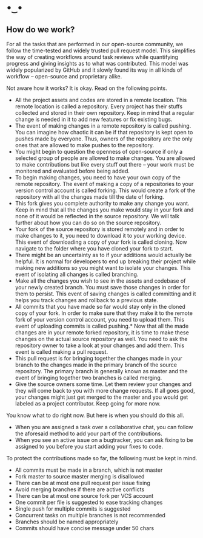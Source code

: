 # `•‿•`

## How do we work?

For all the tasks that are performed in our open-source community, we follow the time-tested and widely trusted pull
request model. This simplifies the way of creating workflows around task reviews while quantifying progress and giving
insights as to what was contributed. This model was widely popularized by GitHub and it slowly found its way in all kinds
of workflow – open-source and proprietary alike.

Not aware how it works? It is okay. Read on the following points.

* All the project assets and codes are stored in a remote location. This remote location is called a repository. Every
project has their stuffs collected and stored in their own repository. Keep in mind that a regular change is needed
in it to add new features or fix existing bugs.
* The event of making changes in a remote repository is called pushing. You can imagine how chaotic it can be if
that repository is kept open to pushes made by everyone. Thus, owners of the repository are the only ones that
are allowed to make pushes to the repository.
* You might begin to question the openness of open-source if only a selected group of people are allowed to
make changes. You are allowed to make contributions but like every stuff out there – your work must be
monitored and evaluated before being added.
* To begin making changes, you need to have your own copy of the remote repository. The event of making a copy
of a repositories to your version control account is called forking. This would create a fork of the repository with
all the changes made till the date of forking.
* This fork gives you complete authority to make any change you want. Keep in mind that all the changes you
make would stay in your fork and none of it would be reflected in the source repository. We will talk further about
how you can do so on the source repository.
* Your fork of the source repository is stored remotely and in order to make changes to it, you need to download it
to your working device. This event of downloading a copy of your fork is called cloning. Now navigate to the
folder where you have cloned your fork to start.
* There might be an uncertainty as to if your additions would actually be helpful. It is normal for developers to end
up breaking their project while making new additions so you might want to isolate your changes. This event of
isolating all changes is called branching.
* Make all the changes you wish to see in the assets and codebase of your newly created branch. You must save
those changes in order for them to persist. This event of saving changes is called committing and it helps you
track changes and rollback to a previous state.
* All commits that you have made so far would stay only in the cloned copy of your fork. In order to make sure that
they make it to the remote fork of your version control account, you need to upload them. This event of
uploading commits is called pushing.* Now that all the made changes are in your remote forked repository, it is time to make these changes on the
actual source repository as well. You need to ask the repository owner to take a look at your changes and add
them. This event is called making a pull request.
* This pull request is for bringing together the changes made in your branch to the changes made in the primary
branch of the source repository. The primary branch is generally known as master and the event of bringing
together two branches is called merging.
* Give the source owners some time. Let them review your changes and they will come back to you with more
change requests. If all goes good, your changes might just get merged to the master and you would get labeled
as a project contributor. Keep going for more now.

You know what to do right now. But here is when you should do this all.
* When you are assigned a task over a collaborative chat, you can follow the aforesaid method to add your part of
the contributions.
* When you see an active issue on a bugtracker, you can ask fixing to be assigned to you before you start adding
your fixes to code.

To protect the contributions made so far, the following must be kept in mind.
* All commits must be made in a branch, which is not master
* Fork master to source master merging is disallowed
* There can be at most one pull request per issue fixing
* Avoid merging branches if there are active conflicts
* There can be at most one source fork per VCS account
* One commit per file is suggested to ease tracking changes
* Single push for multiple commits is suggested
* Concurrent tasks on multiple branches is not recommended
* Branches should be named appropriately
* Commits should have concise message under 50 chars